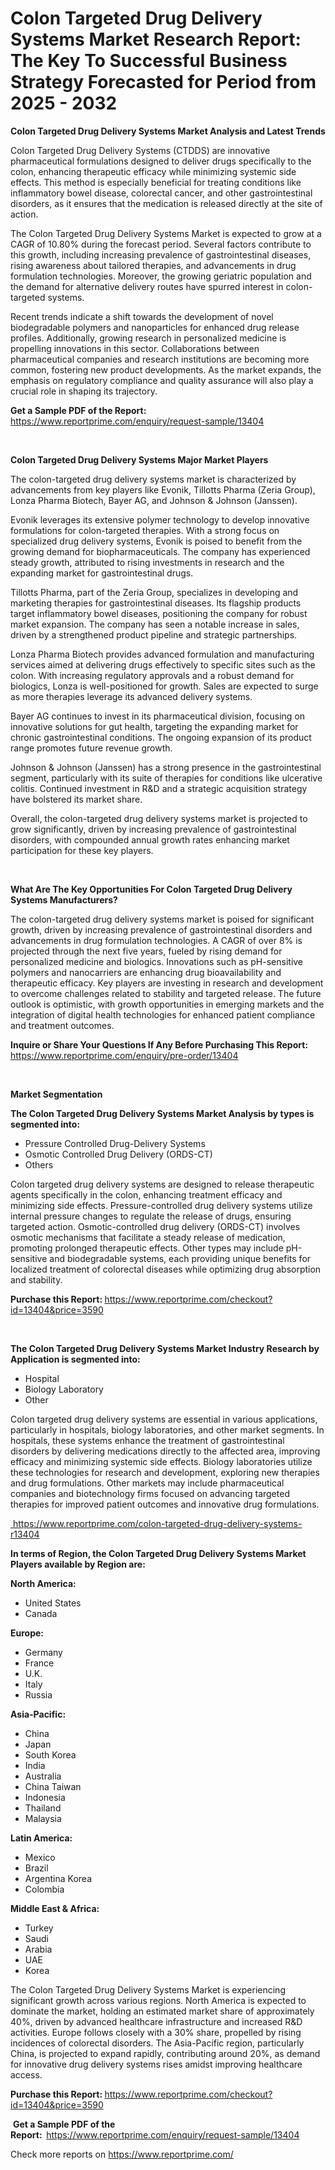 <p><h1>Colon Targeted Drug Delivery Systems Market Research Report: The Key To Successful Business Strategy Forecasted for Period from 2025 - 2032</h1></p><p><strong>Colon Targeted Drug Delivery Systems Market Analysis and Latest Trends</strong></p>
<p><p>Colon Targeted Drug Delivery Systems (CTDDS) are innovative pharmaceutical formulations designed to deliver drugs specifically to the colon, enhancing therapeutic efficacy while minimizing systemic side effects. This method is especially beneficial for treating conditions like inflammatory bowel disease, colorectal cancer, and other gastrointestinal disorders, as it ensures that the medication is released directly at the site of action. </p><p>The Colon Targeted Drug Delivery Systems Market is expected to grow at a CAGR of 10.80% during the forecast period. Several factors contribute to this growth, including increasing prevalence of gastrointestinal diseases, rising awareness about tailored therapies, and advancements in drug formulation technologies. Moreover, the growing geriatric population and the demand for alternative delivery routes have spurred interest in colon-targeted systems. </p><p>Recent trends indicate a shift towards the development of novel biodegradable polymers and nanoparticles for enhanced drug release profiles. Additionally, growing research in personalized medicine is propelling innovations in this sector. Collaborations between pharmaceutical companies and research institutions are becoming more common, fostering new product developments. As the market expands, the emphasis on regulatory compliance and quality assurance will also play a crucial role in shaping its trajectory.</p></p>
<p><strong>Get a Sample PDF of the Report:&nbsp;</strong> <a href="https://www.reportprime.com/enquiry/request-sample/13404?utm_campaign=3276&utm_medium=2&utm_source=Github&utm_content=ia&utm_term=20032025&utm_id=colon-targeted-drug-delivery-systems">https://www.reportprime.com/enquiry/request-sample/13404</a></p>
<p>&nbsp;</p>
<p><strong>Colon Targeted Drug Delivery Systems Major Market Players</strong></p>
<p><p>The colon-targeted drug delivery systems market is characterized by advancements from key players like Evonik, Tillotts Pharma (Zeria Group), Lonza Pharma Biotech, Bayer AG, and Johnson & Johnson (Janssen). </p><p>Evonik leverages its extensive polymer technology to develop innovative formulations for colon-targeted therapies. With a strong focus on specialized drug delivery systems, Evonik is poised to benefit from the growing demand for biopharmaceuticals. The company has experienced steady growth, attributed to rising investments in research and the expanding market for gastrointestinal drugs.</p><p>Tillotts Pharma, part of the Zeria Group, specializes in developing and marketing therapies for gastrointestinal diseases. Its flagship products target inflammatory bowel diseases, positioning the company for robust market expansion. The company has seen a notable increase in sales, driven by a strengthened product pipeline and strategic partnerships.</p><p>Lonza Pharma Biotech provides advanced formulation and manufacturing services aimed at delivering drugs effectively to specific sites such as the colon. With increasing regulatory approvals and a robust demand for biologics, Lonza is well-positioned for growth. Sales are expected to surge as more therapies leverage its advanced delivery systems.</p><p>Bayer AG continues to invest in its pharmaceutical division, focusing on innovative solutions for gut health, targeting the expanding market for chronic gastrointestinal conditions. The ongoing expansion of its product range promotes future revenue growth.</p><p>Johnson & Johnson (Janssen) has a strong presence in the gastrointestinal segment, particularly with its suite of therapies for conditions like ulcerative colitis. Continued investment in R&D and a strategic acquisition strategy have bolstered its market share.</p><p>Overall, the colon-targeted drug delivery systems market is projected to grow significantly, driven by increasing prevalence of gastrointestinal disorders, with compounded annual growth rates enhancing market participation for these key players.</p></p>
<p>&nbsp;</p>
<p><strong>What Are The Key Opportunities For Colon Targeted Drug Delivery Systems Manufacturers?</strong></p>
<p><p>The colon-targeted drug delivery systems market is poised for significant growth, driven by increasing prevalence of gastrointestinal disorders and advancements in drug formulation technologies. A CAGR of over 8% is projected through the next five years, fueled by rising demand for personalized medicine and biologics. Innovations such as pH-sensitive polymers and nanocarriers are enhancing drug bioavailability and therapeutic efficacy. Key players are investing in research and development to overcome challenges related to stability and targeted release. The future outlook is optimistic, with growth opportunities in emerging markets and the integration of digital health technologies for enhanced patient compliance and treatment outcomes.</p></p>
<p><strong>Inquire or Share Your Questions If Any Before Purchasing This Report:</strong> <a href="https://www.reportprime.com/enquiry/pre-order/13404?utm_campaign=3276&utm_medium=2&utm_source=Github&utm_content=ia&utm_term=20032025&utm_id=colon-targeted-drug-delivery-systems">https://www.reportprime.com/enquiry/pre-order/13404</a></p>
<p>&nbsp;</p>
<p><strong>Market Segmentation</strong></p>
<p><strong>The Colon Targeted Drug Delivery Systems Market Analysis by types is segmented into:</strong></p>
<p><ul><li>Pressure Controlled Drug-Delivery Systems</li><li>Osmotic Controlled Drug Delivery (ORDS-CT)</li><li>Others</li></ul></p>
<p><p>Colon targeted drug delivery systems are designed to release therapeutic agents specifically in the colon, enhancing treatment efficacy and minimizing side effects. Pressure-controlled drug delivery systems utilize internal pressure changes to regulate the release of drugs, ensuring targeted action. Osmotic-controlled drug delivery (ORDS-CT) involves osmotic mechanisms that facilitate a steady release of medication, promoting prolonged therapeutic effects. Other types may include pH-sensitive and biodegradable systems, each providing unique benefits for localized treatment of colorectal diseases while optimizing drug absorption and stability.</p></p>
<p><strong>Purchase this Report:&nbsp;</strong><a href="https://www.reportprime.com/checkout?id=13404&price=3590&utm_campaign=3276&utm_medium=2&utm_source=Github&utm_content=ia&utm_term=20032025&utm_id=colon-targeted-drug-delivery-systems">https://www.reportprime.com/checkout?id=13404&price=3590</a></p>
<p>&nbsp;</p>
<p><strong>The Colon Targeted Drug Delivery Systems Market Industry Research by Application is segmented into:</strong></p>
<p><ul><li>Hospital</li><li>Biology Laboratory</li><li>Other</li></ul></p>
<p><p>Colon targeted drug delivery systems are essential in various applications, particularly in hospitals, biology laboratories, and other market segments. In hospitals, these systems enhance the treatment of gastrointestinal disorders by delivering medications directly to the affected area, improving efficacy and minimizing systemic side effects. Biology laboratories utilize these technologies for research and development, exploring new therapies and drug formulations. Other markets may include pharmaceutical companies and biotechnology firms focused on advancing targeted therapies for improved patient outcomes and innovative drug formulations.</p></p>
<p><a href="https://www.reportprime.com/colon-targeted-drug-delivery-systems-r13404?utm_campaign=3276&utm_medium=2&utm_source=Github&utm_content=ia&utm_term=20032025&utm_id=colon-targeted-drug-delivery-systems">&nbsp;https://www.reportprime.com/colon-targeted-drug-delivery-systems-r13404</a></p>
<p><strong>In terms of Region, the Colon Targeted Drug Delivery Systems Market Players available by Region are:</strong></p>
<p>
    <p> <strong> North America: </strong>
        <ul>
            <li>United States</li>
            <li>Canada</li>
        </ul>
        </p> 
    <p> <strong> Europe: </strong>
        <ul>
            <li>Germany</li>
            <li>France</li>
            <li>U.K.</li>
            <li>Italy</li>
            <li>Russia</li>
        </ul>
        </p> 
    <p> <strong> Asia-Pacific: </strong>
        <ul>
            <li>China</li>
            <li>Japan</li>
            <li>South Korea</li>
            <li>India</li>
            <li>Australia</li>
            <li>China Taiwan</li>
            <li>Indonesia</li>
            <li>Thailand</li>
            <li>Malaysia</li>
        </ul>
        </p> 
    <p> <strong> Latin America: </strong>
        <ul>
            <li>Mexico</li>
            <li>Brazil</li>
            <li>Argentina Korea</li>
            <li>Colombia</li>
        </ul>
        </p> 
    <p> <strong> Middle East & Africa: </strong>
        <ul>
            <li>Turkey</li>
            <li>Saudi</li>
            <li>Arabia</li>
            <li>UAE</li>
            <li>Korea</li>
        </ul>
    </p>
    </p>
<p><p>The Colon Targeted Drug Delivery Systems Market is experiencing significant growth across various regions. North America is expected to dominate the market, holding an estimated market share of approximately 40%, driven by advanced healthcare infrastructure and increased R&D activities. Europe follows closely with a 30% share, propelled by rising incidences of colorectal disorders. The Asia-Pacific region, particularly China, is projected to expand rapidly, contributing around 20%, as demand for innovative drug delivery systems rises amidst improving healthcare access.</p></p>
<p><strong>Purchase this Report: </strong><a href="https://www.reportprime.com/checkout?id=13404&price=3590&utm_campaign=3276&utm_medium=2&utm_source=Github&utm_content=ia&utm_term=20032025&utm_id=colon-targeted-drug-delivery-systems">https://www.reportprime.com/checkout?id=13404&price=3590</a></p>
<p>&nbsp;<strong>Get a Sample PDF of the Report:&nbsp;&nbsp;</strong><a href="https://www.reportprime.com/enquiry/request-sample/13404?utm_campaign=3276&utm_medium=2&utm_source=Github&utm_content=ia&utm_term=20032025&utm_id=colon-targeted-drug-delivery-systems">https://www.reportprime.com/enquiry/request-sample/13404</a></p>
<p><strong></strong></p>
<p>Check more reports on <a href="https://www.reportprime.com/?utm_campaign=3276&utm_medium=2&utm_source=Github&utm_content=ia&utm_term=20032025&utm_id=colon-targeted-drug-delivery-systems">https://www.reportprime.com/</a></p>
